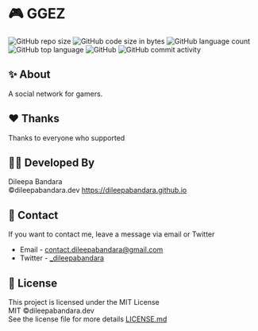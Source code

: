 # 🎮 GGEZ

![GitHub repo size](https://img.shields.io/github/repo-size/dileepabandara/ggez?color=red&label=repository%20size)
![GitHub code size in bytes](https://img.shields.io/github/languages/code-size/dileepabandara/ggez?color=red)
![GitHub language count](https://img.shields.io/github/languages/count/dileepabandara/ggez)
![GitHub top language](https://img.shields.io/github/languages/top/dileepabandara/ggez)
![GitHub](https://img.shields.io/github/license/dileepabandara/ggez?color=yellow)
![GitHub commit activity](https://img.shields.io/github/commit-activity/m/dileepabandara/ggez?color=brightgreen&label=commits)

## ✨ About

A social network for gamers.

## ❤️ Thanks

Thanks to everyone who supported

## 👨‍💻 Developed By

Dileepa Bandara  
©dileepabandara.dev
<https://dileepabandara.github.io>

## 💬 Contact

If you want to contact me, leave a message via email or Twitter

- Email - <contact.dileepabandara@gmail.com>
- Twitter - [_dileepabandara](https://twitter.com/_dileepabandara)

## 📜 License

This project is licensed under the MIT License  
MIT ©dileepabandara.dev  
See the license file for more details [LICENSE.md](https://github.com/dileepabandara/ggez/blob/main/LICENSE)
